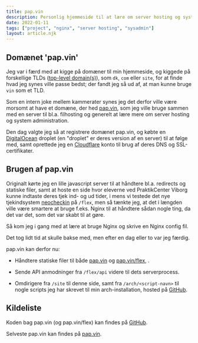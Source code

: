 ```yaml
---
title: pap.vin
description: Personlig hjemmeside til at lære om server hosting og system administration. Og domænet lød sjovt. Det var 90% af grunden.
date: 2022-01-11
tags: ["project", "nginx", "server hosting", "sysadmin"]
layout: article.njk
---
```


## Domænet 'pap.vin'

Jeg var i færd med at kigge på domæner til min hjemmeside, og kiggede på forskellige TLDs ([top-level domain(s)](https://en.wikipedia.org/wiki/Top-level_domain)), som `dk`, `com` eller `site`, for at finde hvad jeg synes ville passe bedst; der fandt jeg så ud af, at man kunne bruge `vin` som et TLD.

Som en intern joke mellem kammerater synes jeg det derfor ville være morsomt at have et domæne, der hed [pap.vin](https://pap.vin), som jeg ville bruge sammen med en server til bl.a. filhosting og generelt at lære mere om server hosting og system administration.

Den dag valgte jeg så at registrere domænet pap.vin, og købte en [DigitalOcean](https://www.digitalocean.com) droplet (en "droplet" er deres version af en server) til at følge med, samt oprettede jeg en [Cloudflare](https://www.cloudflare.com) konto til brug af deres DNS og SSL-certifikater.

## Brugen af pap.vin

Originalt kørte jeg en lille javascript server til at håndtere bl.a. redirects og statiske filer, samt at hoste en side hvor eleverne ved PraktikCenter Viborg kunne indtaste deres tjek ind- og ud tider, i mens vi testede det nye tjekindsystem [neocheckin](/projects/neocheckin) på `/flex`, men så tænkte jeg, at det i længden ville være smartere at bruge f.eks. Nginx til at håndtere sådan nogle ting, da det var det, som det var skabt til at gøre.

Så kom jeg i gang med at lære at bruge Nginx og skrive en Nginx config fil.

Det tog lidt tid at skulle bakse med, men efter en dag eller to var jeg færdig.

pap.vin kan derfor nu:
* Håndtere statiske filer til både [pap.vin](https://pap.vin) og [pap.vin/flex](https://pap.vin), .

* Sende API anmodninger fra `/flex/api` videre til dets serverprocess.

* Omdirigere fra `/site`  til denne side, samt fra `/arch/<script-navn>` til nogle scripts jeg har skrevet til min arch-installation, hosted på [GitHub](https://github.com/camper0008/arch).

## Kildeliste

Koden bag pap.vin (og pap.vin/flex) kan findes på [GitHub](https://github.com/camper0008/pap.vin).

Selveste pap.vin kan findes på [pap.vin](https://pap.vin).

